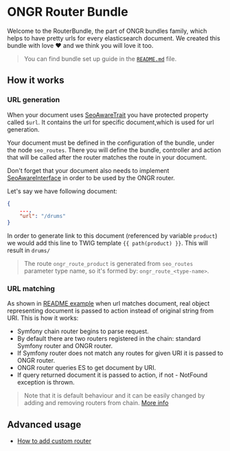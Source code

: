 # ONGR Router Bundle

Welcome to the RouterBundle, the part of ONGR bundles family, which helps to have pretty urls for every elasticsearch document. We created this bundle with love :heart: and we think you will love it too.

> You can find bundle set up guide in the [`README.md`](../../README.md) file. 

## How it works

### URL generation

When your document uses [SeoAwareTrait](https://github.com/ongr-io/RouterBundle/blob/master/Document/SeoAwareTrait.php) you have protected property called `$url`. It contains the url for specific document,which is used for url generation.

Your document must be defined in the configuration of the bundle, under the node `seo_routes`. There you will define the bundle, controller and action that will be called after the router matches the route in your document.

Don't forget that your document also needs to implement [SeoAwareInterface](https://github.com/ongr-io/RouterBundle/blob/master/Document/SeoAwareInterface.php) in order to be used by the ONGR router.

Let's say we have following document:

```json
{
    ...,
    "url": "/drums"
}
```

In order to generate link to this document (referenced by variable `product`) we would add this line to TWIG template `{{ path(product) }}`. This will result in `drums/`

> The route `ongr_route_product` is generated from `seo_routes` parameter type name, so it's formed by: `ongr_route_<type-name>`.

### URL matching

As shown in [README example](../../README.md#step-4-create-an-action-for-product-page) when url matches document, real object representing document is passed to action instead of original string from URI. This is how it works:
- Symfony chain router begins to parse request.
- By default there are two routers registered in the chain: standard Symfony router and ONGR router.
- If Symfony router does not match any routes for given URI it is passed to ONGR router.
- ONGR router queries ES to get document by URI.
- If query returned document it is passed to action, if not - NotFound exception is thrown.

> Note that it is default behaviour and it can be easily changed by adding and removing routers from chain. [More info](chain_router.md)

## Advanced usage
* [How to add custom router](chain_router.md)
